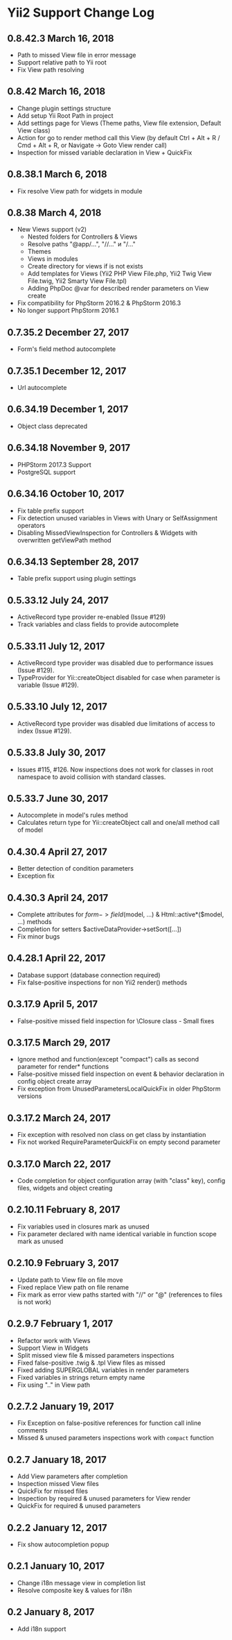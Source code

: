 Yii2 Support Change Log
=======================

0.8.42.3 March 16, 2018
-----------------------
- Path to missed View file in error message
- Support relative path to Yii root
- Fix View path resolving

0.8.42 March 16, 2018
---------------------
- Change plugin settings structure
- Add setup Yii Root Path in project
- Add settings page for Views (Theme paths, View file extension, Default View class)
- Action for go to render method call this View (by default Ctrl + Alt + R / Cmd + Alt + R, or Navigate -> Goto View render call)
- Inspection for missed variable declaration in View + QuickFix

0.8.38.1 March 6, 2018
----------------------
- Fix resolve View path for widgets in module

0.8.38 March 4, 2018
--------------------
- New Views support (v2)
    - Nested folders for Controllers & Views
    - Resolve paths "@app/...", "//..." и "/..."
    - Themes
    - Views in modules
    - Create directory for views if is not exists
    - Add templates for Views (Yii2 PHP View File.php, Yii2 Twig View File.twig, Yii2 Smarty View File.tpl)
    - Adding PhpDoc @var for described render parameters on View create
- Fix compatibility for PhpStorm 2016.2 & PhpStorm 2016.3
- No longer support PhpStorm 2016.1 

0.7.35.2 December 27, 2017
--------------------------
- Form's field method autocomplete

0.7.35.1 December 12, 2017
--------------------------
- Url autocomplete 

0.6.34.19 December 1, 2017
--------------------------
- Object class deprecated

0.6.34.18 November 9, 2017
--------------------------
- PHPStorm 2017.3 Support
- PostgreSQL support

0.6.34.16 October 10, 2017
--------------------------
- Fix table prefix support
- Fix detection unused variables in Views with Unary or SelfAssignment operators
- Disabling MissedViewInspection for Controllers & Widgets with overwritten getViewPath method

0.6.34.13 September 28, 2017
----------------------------
- Table prefix support using plugin settings

0.5.33.12 July 24, 2017
-----------------------
- ActiveRecord type provider re-enabled (Issue #129)
- Track variables and class fields to provide autocomplete

0.5.33.11 July 12, 2017
-----------------------
- ActiveRecord type provider was disabled due to performance issues (Issue #129).
- TypeProvider for Yii::createObject disabled for case when parameter is variable (Issue #129).

0.5.33.10 July 12, 2017
-----------------------
- ActiveRecord type provider was disabled due limitations of access to index (Issue #129).

0.5.33.8 July 30, 2017
----------------------
- Issues #115, #126. Now inspections does not work for classes in root namespace to avoid collision with standard classes.

0.5.33.7 June 30, 2017
----------------------
- Autocomplete in model's rules method
- Calculates return type for Yii::createObject call and one/all method call of model

0.4.30.4 April 27, 2017
-----------------------
- Better detection of condition parameters
- Exception fix

0.4.30.3 April 24, 2017
-----------------------
- Complete attributes for $form->field($model, ...) & Html::active*($model, ...) methods
- Completion for setters $activeDataProvider->setSort([...])
- Fix minor bugs

0.4.28.1 April 22, 2017
-----------------------
- Database support (database connection required)
- Fix false-positive inspections for non Yii2 render() methods

0.3.17.9 April 5, 2017
----------------------
- False-positive missed field inspection for \Closure class - Small fixes

0.3.17.5 March 29, 2017
-----------------------
- Ignore method and function(except "compact") calls as second parameter for render* functions
- False-positive missed field inspection on event & behavior declaration in config object create array
- Fix exception from UnusedParametersLocalQuickFix in older PhpStorm versions

0.3.17.2 March 24, 2017
-----------------------
- Fix exception with resolved non class on get class by instantiation
- Fix not worked RequireParameterQuickFix on empty second parameter

0.3.17.0 March 22, 2017
-----------------------
- Code completion for object configuration array (with "class" key), config files, widgets and object creating

0.2.10.11 February 8, 2017
--------------------------
- Fix variables used in closures mark as unused
- Fix parameter declared with name identical variable in function scope mark as unused

0.2.10.9 February 3, 2017
-------------------------
- Update path to View file on file move
- Fixed replace View path on file rename
- Fix mark as error view paths started with "//" or "@" (references to files is not work)

0.2.9.7 February 1, 2017
------------------------
- Refactor work with Views
- Support View in Widgets
- Split missed view file & missed parameters inspections
- Fixed false-positive .twig & .tpl View files as missed
- Fixed adding SUPERGLOBAL variables in render parameters
- Fixed variables in strings return empty name
- Fix using ".." in View path

0.2.7.2 January 19, 2017
------------------------
- Fix Exception on false-positive references for function call inline comments
- Missed & unused parameters inspections work with `compact` function

0.2.7 January 18, 2017
----------------------
- Add View parameters after completion
- Inspection missed View files
- QuickFix for missed files
- Inspection by required & unused parameters for View render
- QuickFix for required & unused parameters

0.2.2 January 12, 2017
----------------------
- Fix show autocompletion popup

0.2.1 January 10, 2017
----------------------
- Change i18n message view in completion list
- Resolve composite key & values for i18n

0.2 January 8, 2017
-------------------
- Add i18n support
